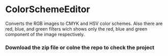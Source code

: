 # ColorSchemeEditor
Converts the RGB images to CMYK and HSV color schemes.
Also there are red, blue, and green filters wich shows only the red, blue and green component of the image respectively.

### Download the zip file or colne the repo to check the project


